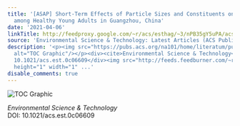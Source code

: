 ```yaml
---
title: '[ASAP] Short-Term Effects of Particle Sizes and Constituents on Blood Biomarkers
  among Healthy Young Adults in Guangzhou, China'
date: '2021-04-06'
linkTitle: http://feedproxy.google.com/~r/acs/esthag/~3/nPB35gY5uPA/acs.est.0c06609
source: 'Environmental Science & Technology: Latest Articles (ACS Publications)'
description: '<p><img src="https://pubs.acs.org/na101/home/literatum/publisher/achs/journals/content/esthag/0/esthag.ahead-of-print/acs.est.0c06609/20210406/images/medium/es0c06609_0006.gif"
  alt="TOC Graphic"/></p><div><cite>Environmental Science & Technology</cite></div><div>DOI:
  10.1021/acs.est.0c06609</div><img src="http://feeds.feedburner.com/~r/acs/esthag/~4/nPB35gY5uPA"
  height="1" width="1" ...'
disable_comments: true
---
```

<p><img src="https://pubs.acs.org/na101/home/literatum/publisher/achs/journals/content/esthag/0/esthag.ahead-of-print/acs.est.0c06609/20210406/images/medium/es0c06609_0006.gif" alt="TOC Graphic"/></p><div><cite>Environmental Science & Technology</cite></div><div>DOI: 10.1021/acs.est.0c06609</div><img src="http://feeds.feedburner.com/~r/acs/esthag/~4/nPB35gY5uPA" height="1" width="1" ...